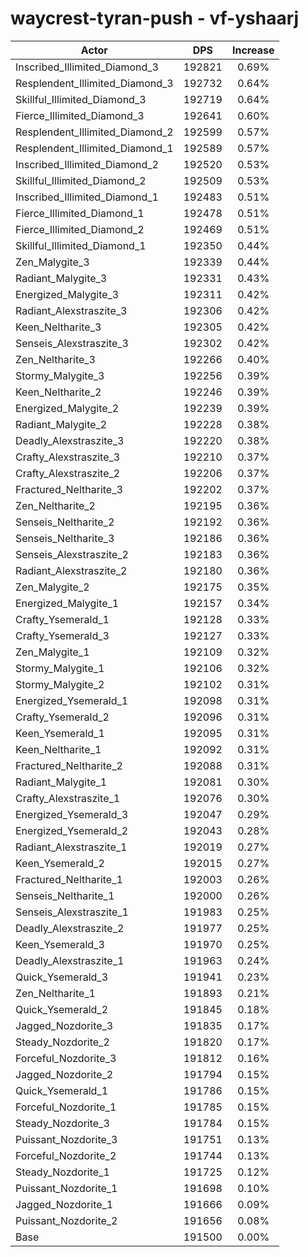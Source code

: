 # waycrest-tyran-push - vf-yshaarj
| Actor | DPS | Increase |
|---|:---:|:---:|
|Inscribed_Illimited_Diamond_3|192821|0.69%|
|Resplendent_Illimited_Diamond_3|192732|0.64%|
|Skillful_Illimited_Diamond_3|192719|0.64%|
|Fierce_Illimited_Diamond_3|192641|0.60%|
|Resplendent_Illimited_Diamond_2|192599|0.57%|
|Resplendent_Illimited_Diamond_1|192589|0.57%|
|Inscribed_Illimited_Diamond_2|192520|0.53%|
|Skillful_Illimited_Diamond_2|192509|0.53%|
|Inscribed_Illimited_Diamond_1|192483|0.51%|
|Fierce_Illimited_Diamond_1|192478|0.51%|
|Fierce_Illimited_Diamond_2|192469|0.51%|
|Skillful_Illimited_Diamond_1|192350|0.44%|
|Zen_Malygite_3|192339|0.44%|
|Radiant_Malygite_3|192331|0.43%|
|Energized_Malygite_3|192311|0.42%|
|Radiant_Alexstraszite_3|192306|0.42%|
|Keen_Neltharite_3|192305|0.42%|
|Senseis_Alexstraszite_3|192302|0.42%|
|Zen_Neltharite_3|192266|0.40%|
|Stormy_Malygite_3|192256|0.39%|
|Keen_Neltharite_2|192246|0.39%|
|Energized_Malygite_2|192239|0.39%|
|Radiant_Malygite_2|192228|0.38%|
|Deadly_Alexstraszite_3|192220|0.38%|
|Crafty_Alexstraszite_3|192210|0.37%|
|Crafty_Alexstraszite_2|192206|0.37%|
|Fractured_Neltharite_3|192202|0.37%|
|Zen_Neltharite_2|192195|0.36%|
|Senseis_Neltharite_2|192192|0.36%|
|Senseis_Neltharite_3|192186|0.36%|
|Senseis_Alexstraszite_2|192183|0.36%|
|Radiant_Alexstraszite_2|192180|0.36%|
|Zen_Malygite_2|192175|0.35%|
|Energized_Malygite_1|192157|0.34%|
|Crafty_Ysemerald_1|192128|0.33%|
|Crafty_Ysemerald_3|192127|0.33%|
|Zen_Malygite_1|192109|0.32%|
|Stormy_Malygite_1|192106|0.32%|
|Stormy_Malygite_2|192102|0.31%|
|Energized_Ysemerald_1|192098|0.31%|
|Crafty_Ysemerald_2|192096|0.31%|
|Keen_Ysemerald_1|192095|0.31%|
|Keen_Neltharite_1|192092|0.31%|
|Fractured_Neltharite_2|192088|0.31%|
|Radiant_Malygite_1|192081|0.30%|
|Crafty_Alexstraszite_1|192076|0.30%|
|Energized_Ysemerald_3|192047|0.29%|
|Energized_Ysemerald_2|192043|0.28%|
|Radiant_Alexstraszite_1|192019|0.27%|
|Keen_Ysemerald_2|192015|0.27%|
|Fractured_Neltharite_1|192003|0.26%|
|Senseis_Neltharite_1|192000|0.26%|
|Senseis_Alexstraszite_1|191983|0.25%|
|Deadly_Alexstraszite_2|191977|0.25%|
|Keen_Ysemerald_3|191970|0.25%|
|Deadly_Alexstraszite_1|191963|0.24%|
|Quick_Ysemerald_3|191941|0.23%|
|Zen_Neltharite_1|191893|0.21%|
|Quick_Ysemerald_2|191845|0.18%|
|Jagged_Nozdorite_3|191835|0.17%|
|Steady_Nozdorite_2|191820|0.17%|
|Forceful_Nozdorite_3|191812|0.16%|
|Jagged_Nozdorite_2|191794|0.15%|
|Quick_Ysemerald_1|191786|0.15%|
|Forceful_Nozdorite_1|191785|0.15%|
|Steady_Nozdorite_3|191784|0.15%|
|Puissant_Nozdorite_3|191751|0.13%|
|Forceful_Nozdorite_2|191744|0.13%|
|Steady_Nozdorite_1|191725|0.12%|
|Puissant_Nozdorite_1|191698|0.10%|
|Jagged_Nozdorite_1|191666|0.09%|
|Puissant_Nozdorite_2|191656|0.08%|
|Base|191500|0.00%|
